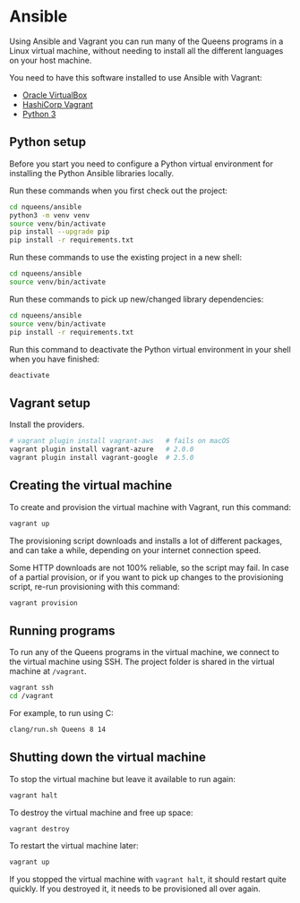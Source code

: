 # Ansible

Using Ansible and Vagrant you can run many of the Queens programs in a Linux virtual machine, without needing to install all the different languages on your host machine.

You need to have this software installed to use Ansible with Vagrant:

* [Oracle VirtualBox](https://www.virtualbox.org/)
* [HashiCorp Vagrant](https://www.vagrantup.com/)
* [Python 3](https://www.python.org/)

## Python setup

Before you start you need to configure a Python virtual environment for installing the Python Ansible libraries locally.

Run these commands when you first check out the project:

``` bash
cd nqueens/ansible
python3 -m venv venv
source venv/bin/activate
pip install --upgrade pip
pip install -r requirements.txt
```

Run these commands to use the existing project in a new shell:

``` bash
cd nqueens/ansible
source venv/bin/activate
```

Run these commands to pick up new/changed library dependencies:

``` bash
cd nqueens/ansible
source venv/bin/activate
pip install -r requirements.txt
```

Run this command to deactivate the Python virtual environment in your shell when you have finished:

``` bash
deactivate
```

## Vagrant setup

Install the providers.

``` bash
# vagrant plugin install vagrant-aws   # fails on macOS
vagrant plugin install vagrant-azure   # 2.0.0
vagrant plugin install vagrant-google  # 2.5.0
```

## Creating the virtual machine

To create and provision the virtual machine with Vagrant, run this command:

``` bash
vagrant up
```

The provisioning script downloads and installs a lot of different packages, and can take a while, depending on your internet connection speed.

Some HTTP downloads are not 100% reliable, so the script may fail. In case of a partial provision, or if you want to pick up changes to the provisioning script, re-run provisioning with this command:

``` bash
vagrant provision
```

## Running programs

To run any of the Queens programs in the virtual machine, we connect to the virtual machine using SSH. The project folder is shared in the virtual machine at `/vagrant`.

``` bash
vagrant ssh
cd /vagrant
```

For example, to run using C:

``` bash
clang/run.sh Queens 8 14
```

## Shutting down the virtual machine

To stop the virtual machine but leave it available to run again:

``` bash
vagrant halt
```

To destroy the virtual machine and free up space:

``` bash
vagrant destroy
```

To restart the virtual machine later:

``` bash
vagrant up
```

If you stopped the virtual machine with `vagrant halt`, it should restart quite quickly. If you destroyed it, it needs to be provisioned all over again.
